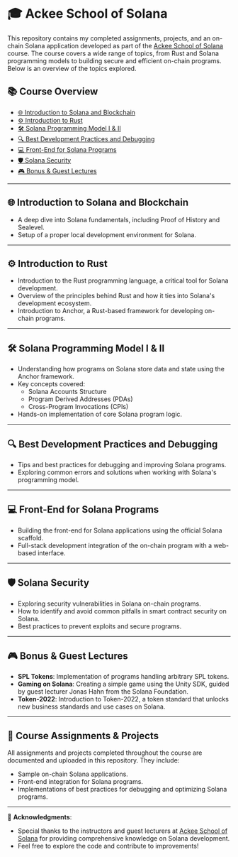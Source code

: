# 🎓 Ackee School of Solana

This repository contains my completed assignments, projects, and an on-chain Solana application developed as part of the [Ackee School of Solana](https://ackee.xyz/school-of-solana) course. The course covers a wide range of topics, from Rust and Solana programming models to building secure and efficient on-chain programs. Below is an overview of the topics explored.

## 📚 Course Overview
- [🌐 Introduction to Solana and Blockchain](#-introduction-to-solana-and-blockchain)
- [⚙️ Introduction to Rust](#-introduction-to-rust)
- [🛠️ Solana Programming Model I & II](#-solana-programming-model-i--ii)
- [🔍 Best Development Practices and Debugging](#-best-development-practices-and-debugging)
- [💻 Front-End for Solana Programs](#-front-end-for-solana-programs)
- [🛡️ Solana Security](#-solana-security)
- [🎮 Bonus & Guest Lectures](#-bonus--guest-lectures)

---

## 🌐 Introduction to Solana and Blockchain
- A deep dive into Solana fundamentals, including Proof of History and Sealevel. 
- Setup of a proper local development environment for Solana.

---

## ⚙️ Introduction to Rust
- Introduction to the Rust programming language, a critical tool for Solana development.
- Overview of the principles behind Rust and how it ties into Solana's development ecosystem.
- Introduction to Anchor, a Rust-based framework for developing on-chain programs.

---

## 🛠️ Solana Programming Model I & II
- Understanding how programs on Solana store data and state using the Anchor framework.
- Key concepts covered:
  - Solana Accounts Structure
  - Program Derived Addresses (PDAs)
  - Cross-Program Invocations (CPIs)
- Hands-on implementation of core Solana program logic.

---

## 🔍 Best Development Practices and Debugging
- Tips and best practices for debugging and improving Solana programs.
- Exploring common errors and solutions when working with Solana's programming model.

---

## 💻 Front-End for Solana Programs
- Building the front-end for Solana applications using the official Solana scaffold.
- Full-stack development integration of the on-chain program with a web-based interface.

---

## 🛡️ Solana Security
- Exploring security vulnerabilities in Solana on-chain programs.
- How to identify and avoid common pitfalls in smart contract security on Solana.
- Best practices to prevent exploits and secure programs.

---

## 🎮 Bonus & Guest Lectures
- **SPL Tokens**: Implementation of programs handling arbitrary SPL tokens.
- **Gaming on Solana**: Creating a simple game using the Unity SDK, guided by guest lecturer Jonas Hahn from the Solana Foundation.
- **Token-2022**: Introduction to Token-2022, a token standard that unlocks new business standards and use cases on Solana.

---

## 📝 Course Assignments & Projects
All assignments and projects completed throughout the course are documented and uploaded in this repository. They include:
- Sample on-chain Solana applications.
- Front-end integration for Solana programs.
- Implementations of best practices for debugging and optimizing Solana programs.

---

🌟 **Acknowledgments**:
- Special thanks to the instructors and guest lecturers at [Ackee School of Solana](https://ackee.xyz/school-of-solana) for providing comprehensive knowledge on Solana development.
- Feel free to explore the code and contribute to improvements!



